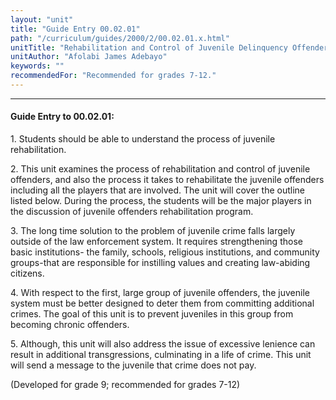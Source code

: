 ```yaml
---
layout: "unit"
title: "Guide Entry 00.02.01"
path: "/curriculum/guides/2000/2/00.02.01.x.html"
unitTitle: "Rehabilitation and Control of Juvenile Delinquency Offenders"
unitAuthor: "Afolabi James Adebayo"
keywords: ""
recommendedFor: "Recommended for grades 7-12."
---
```

<body>
<hr/>
<h4>
Guide Entry to 00.02.01:
</h4>
1. Students should be able to understand the process of juvenile rehabilitation.
<p>
2. This unit examines the process of rehabilitation and control of juvenile offenders, and also the process it takes to rehabilitate the juvenile offenders including all the players that are involved. The unit will cover the outline listed below. During the process, the students will be the major players in the discussion of juvenile offenders rehabilitation program.
</p>
<p>
3. The long time solution to the problem of juvenile crime falls largely outside of the law enforcement system. It requires strengthening those basic institutions- the family, schools, religious institutions, and community groups-that are responsible for instilling values and creating law-abiding citizens.
</p>
<p>
4. With respect to the first, large group of juvenile offenders, the juvenile system must be better designed to deter them from committing additional crimes. The goal of this unit is to prevent juveniles in this group from becoming chronic offenders.
</p>
<p>
5. Although, this unit will also address the issue of excessive lenience can result in additional transgressions, culminating in a life of crime. This unit will send a message to the juvenile that crime does not pay.
</p>
<p>
(Developed for grade 9; recommended for grades 7-12)
</p>
</body>
